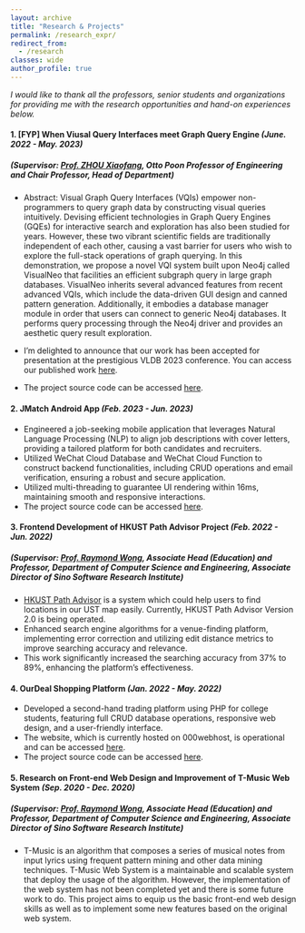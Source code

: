 ```yaml
---
layout: archive
title: "Research & Projects"
permalink: /research_expr/
redirect_from:
  - /research
classes: wide
author_profile: true
---
```


_I would like to thank all the professors, senior students and organizations for providing me with the research opportunities and hand-on experiences below._

#### 1. **[FYP] When Viusal Query Interfaces meet Graph Query Engine** _(June. 2022 - May. 2023)_

##### _(Supervisor: [Prof. ZHOU Xiaofang](https://cse.hkust.edu.hk/admin/people/faculty/profile/zxf), Otto Poon Professor of Engineering and Chair Professor, Head of Department)_

- Abstract: Visual Graph Query Interfaces (VQIs) empower non-programmers to query graph data by constructing visual queries intuitively. Devising efficient technologies in Graph Query Engines (GQEs) for interactive search and exploration has also been studied for years. However, these two vibrant scientific fields are traditionally independent of each other, causing a vast barrier for users who wish to explore the full-stack operations of graph querying. In this demonstration, we propose a novel VQI system built upon Neo4j called VisualNeo that facilities an efficient subgraph query in large graph databases. VisualNeo inherits several advanced features from recent advanced VQIs, which include the data-driven GUI design and canned pattern generation. Additionally, it embodies a database manager module in order that users can connect to generic Neo4j databases. It performs query processing through the Neo4j driver and provides an aesthetic query result exploration.

- I’m delighted to announce that our work has been accepted for presentation at the prestigious VLDB 2023 conference. You can access our published work [here](https://www.vldb.org/pvldb/vol16/p4010-huang.pdf).

- The project source code can be accessed [here](https://github.com/C1rF/VisualNeo).

#### 2. **JMatch Android App** _(Feb. 2023 - Jun. 2023)_

- Engineered a job-seeking mobile application that leverages Natural Language Processing (NLP) to align job
  descriptions with cover letters, providing a tailored platform for both candidates and recruiters.
- Utilized WeChat Cloud Database and WeChat Cloud Function to construct backend functionalities, including CRUD
  operations and email verification, ensuring a robust and secure application.
- Utilized multi-threading to guarantee UI rendering within 16ms, maintaining smooth and responsive interactions.
- The project source code can be accessed [here](https://github.com/dongdong3272/JMatch).

#### 3. **Frontend Development of HKUST Path Advisor Project** _(Feb. 2022 - Jun. 2022)_

##### _(Supervisor: [Prof. Raymond Wong](https://seng.hkust.edu.hk/about/people/faculty/raymond-chi-wing-wong), Associate Head (Education) and Professor, Department of Computer Science and Engineering, Associate Director of Sino Software Research Institute)_

- [HKUST Path Advisor](https://pathadvisor.ust.hk/) is a system which could help users to find locations in our UST map easily. Currently, HKUST Path Advisor Version 2.0 is being operated.
- Enhanced search engine algorithms for a venue-finding platform, implementing error correction and utilizing edit distance metrics to improve searching accuracy and relevance.
- This work significantly increased the searching accuracy from 37% to 89%, enhancing the platform’s effectiveness.

#### 4. **OurDeal Shopping Platform** _(Jan. 2022 - May. 2022)_

- Developed a second-hand trading platform using PHP for college students, featuring full CRUD database operations, responsive web design, and a user-friendly interface.
- The website, which is currently hosted on 000webhost, is operational and can be accessed [here](http://mydeal-dongdong.000webhostapp.com/home/home.php).
- The project source code can be accessed [here](https://github.com/dongdong3272/ITP303Project).

#### 5. **Research on Front-end Web Design and Improvement of T-Music Web System** _(Sep. 2020 - Dec. 2020)_

##### _(Supervisor: [Prof. Raymond Wong](https://seng.hkust.edu.hk/about/people/faculty/raymond-chi-wing-wong), Associate Head (Education) and Professor, Department of Computer Science and Engineering, Associate Director of Sino Software Research Institute)_

- T-Music is an algorithm that composes a series of musical notes from input lyrics using frequent pattern mining and other data mining techniques. T-Music Web System is a maintainable and scalable system that deploy the usage of the algorithm. However, the implementation of the web system has not been completed yet and there is some future work to do. This project aims to equip us the basic front-end web design skills as well as to implement some new features based on the original web system.
